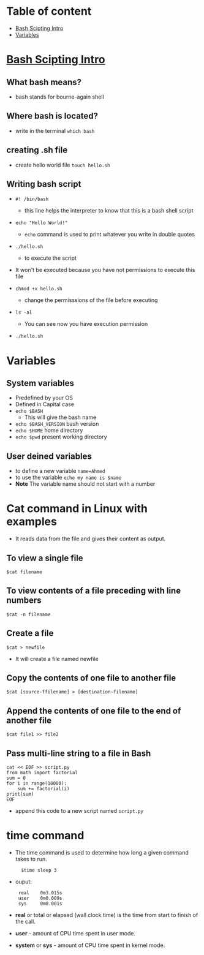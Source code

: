 # Table of content
- [Bash Scipting Intro](#Bash-Scipting-Intro)
- [Variables](https://github.com/Ahmedelsa3eed/Bash-Scripting/edit/main/README.md#variables)

# [Bash Scipting Intro](#Bash-Scipting-Intro)

## What bash means?
- bash stands for bourne-again shell

## Where bash is located?
- write in the terminal ``which bash``

## creating .sh file
- create hello world file ``touch hello.sh`` 

## Writing bash script
- ``#! /bin/bash`` 
    - this line helps the interpreter to know that this is a bash shell script

- ``echo "Hello World!"``
    - ``echo`` command is used to print whatever you write in double quotes

- ``./hello.sh`` 
    - to execute the script

- It won't be executed because you have not permissions to execute this file
- ``chmod +x hello.sh``
    - change the permisssions of the file before executing

- ``ls -al`` 
    - You can see now you have execution permission

- ``./hello.sh``

# Variables
## System variables
- Predefined by your OS
- Defined in Capital case
- ``echo $BASH`` 
    - This will give the bash name   
- ``echo $BASH_VERSION`` bash version
- ``echo $HOME`` home directory
- ``echo $pwd`` present working directory

## User deined variables
- to define a new variable ``name=Ahmed``
- to use the variable ``echo my name is $name``
- **Note** The variable name should not start with a number

# Cat command in Linux with examples
- It reads data from the file and gives their content as output.

## To view a single file
    
    $cat filename
    
 ## To view contents of a file preceding with line numbers
 
    $cat -n filename
    
 ## Create a file
 
    $cat > newfile

 - It will create a file named newfile
 
 ## Copy the contents of one file to another file
 
    $cat [source-ffilename] > [destination-filename]

## Append the contents of one file to the end of another file

    $cat file1 >> file2
    
## Pass multi-line string to a file in Bash
    
    cat << EOF >> script.py
    from math import factorial
    sum = 0
    for i in range(10000):
        sum += factorial(i)
    print(sum)
    EOF
    
- append this code to a new script named ``script.py``

# time command
- The time command is used to determine how long a given command takes to run.

        $time sleep 3
    
 - ouput:
        
        real    0m3.015s
        user    0m0.009s
        sys     0m0.001s 

- **real** or total or elapsed (wall clock time) is the time from start to finish of the call.
- **user** - amount of CPU time spent in user mode.
- **system** or **sys** - amount of CPU time spent in kernel mode.
